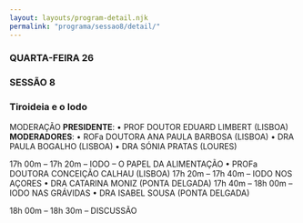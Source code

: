 ```yaml
---
layout: layouts/program-detail.njk
permalink: "programa/sessao8/detail/"
---
```

### QUARTA-FEIRA 26  
### SESSÃO 8
### Tiroideia e o Iodo

MODERAÇÃO
**PRESIDENTE**: • PROF DOUTOR EDUARD LIMBERT (LISBOA)
**MODERADORES**: • ROFa DOUTORA ANA PAULA BARBOSA (LISBOA)
• DRA PAULA BOGALHO (LISBOA) 
• DRA SÓNIA PRATAS (LOURES)

17h 00m – 17h 20m – IODO – O PAPEL DA ALIMENTAÇÃO
• PROFa DOUTORA CONCEIÇÃO CALHAU (LISBOA)
17h 20m – 17h 40m – IODO NOS AÇORES
• DRA CATARINA MONIZ (PONTA DELGADA)
17h 40m – 18h 00m – IODO NAS GRÁVIDAS
• DRA ISABEL SOUSA (PONTA DELGADA)

18h 00m – 18h 30m – DISCUSSÃO